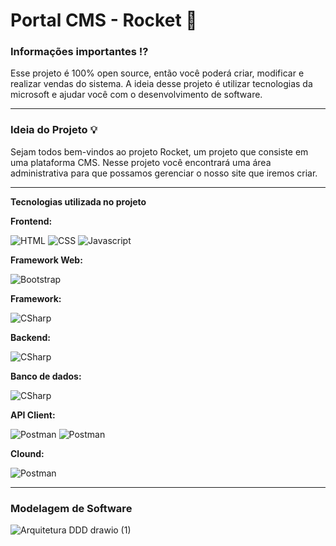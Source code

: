 # Portal CMS - Rocket 🚀

### Informações importantes ⁉️
Esse projeto é 100% open source, então você poderá criar, modificar e realizar vendas do sistema.
A ideia desse projeto é utilizar tecnologias da microsoft e ajudar você com o desenvolvimento de software.

------

### Ideia do Projeto 💡

Sejam todos bem-vindos ao projeto Rocket, um projeto que consiste em uma plataforma CMS.
Nesse projeto você encontrará uma área administrativa para que possamos gerenciar o nosso site que iremos criar.

------


**Tecnologias utilizada no projeto**

**Frontend:**

![HTML](https://img.shields.io/badge/HTML5-E34F26?style=for-the-badge&logo=html5&logoColor=white)
![CSS](https://img.shields.io/badge/CSS3-1572B6?style=for-the-badge&logo=css3&logoColor=white)
![Javascript](https://img.shields.io/badge/JavaScript-323330?style=for-the-badge&logo=javascript&logoColor=F7DF1E)

**Framework Web:**

![Bootstrap](https://img.shields.io/badge/Bootstrap-563D7C?style=for-the-badge&logo=bootstrap&logoColor=white)

**Framework:**

 ![CSharp](https://img.shields.io/badge/.NET-512BD4?style=for-the-badge&logo=dotnet&logoColor=white)

**Backend:**

 ![CSharp](https://img.shields.io/badge/C%23-239120?style=for-the-badge&logo=c-sharp&logoColor=white)
 
 **Banco de dados:**

 ![CSharp](https://img.shields.io/badge/Microsoft%20SQL%20Server-CC2927?style=for-the-badge&logo=microsoft%20sql%20server&logoColor=white)
 
 **API Client:**
 
 ![Postman](https://img.shields.io/badge/Postman-FF6C37?style=for-the-badge&logo=Postman&logoColor=white)
 ![Postman](https://img.shields.io/badge/Swagger-85EA2D?style=for-the-badge&logo=Swagger&logoColor=white)
 
  **Clound:**

 ![Postman](https://img.shields.io/badge/microsoft%20azure-0089D6?style=for-the-badge&logo=microsoft-azure&logoColor=white)

------

### Modelagem de Software

![Arquitetura DDD drawio (1)](https://user-images.githubusercontent.com/93417718/145467763-b659abd9-38e9-4df5-b63a-c452eff598b2.png)


